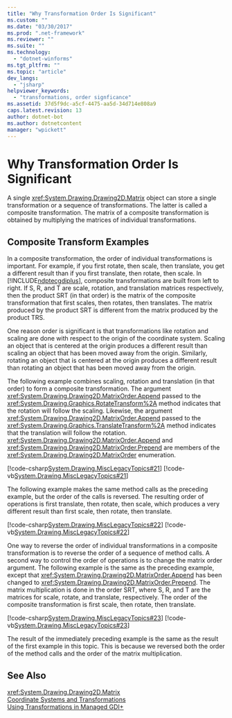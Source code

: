 ```yaml
---
title: "Why Transformation Order Is Significant"
ms.custom: ""
ms.date: "03/30/2017"
ms.prod: ".net-framework"
ms.reviewer: ""
ms.suite: ""
ms.technology: 
  - "dotnet-winforms"
ms.tgt_pltfrm: ""
ms.topic: "article"
dev_langs: 
  - "jsharp"
helpviewer_keywords: 
  - "transformations, order signficance"
ms.assetid: 37d5f9dc-a5cf-4475-aa5d-34d714e808a9
caps.latest.revision: 13
author: dotnet-bot
ms.author: dotnetcontent
manager: "wpickett"
---
```

# Why Transformation Order Is Significant
A single <xref:System.Drawing.Drawing2D.Matrix> object can store a single transformation or a sequence of transformations. The latter is called a composite transformation. The matrix of a composite transformation is obtained by multiplying the matrices of individual transformations.  
  
## Composite Transform Examples  
 In a composite transformation, the order of individual transformations is important. For example, if you first rotate, then scale, then translate, you get a different result than if you first translate, then rotate, then scale. In [!INCLUDE[ndptecgdiplus](../../../../includes/ndptecgdiplus-md.md)], composite transformations are built from left to right. If S, R, and T are scale, rotation, and translation matrices respectively, then the product SRT (in that order) is the matrix of the composite transformation that first scales, then rotates, then translates. The matrix produced by the product SRT is different from the matrix produced by the product TRS.  
  
 One reason order is significant is that transformations like rotation and scaling are done with respect to the origin of the coordinate system. Scaling an object that is centered at the origin produces a different result than scaling an object that has been moved away from the origin. Similarly, rotating an object that is centered at the origin produces a different result than rotating an object that has been moved away from the origin.  
  
 The following example combines scaling, rotation and translation (in that order) to form a composite transformation. The argument <xref:System.Drawing.Drawing2D.MatrixOrder.Append> passed to the <xref:System.Drawing.Graphics.RotateTransform%2A> method indicates that the rotation will follow the scaling. Likewise, the argument <xref:System.Drawing.Drawing2D.MatrixOrder.Append> passed to the <xref:System.Drawing.Graphics.TranslateTransform%2A> method indicates that the translation will follow the rotation. <xref:System.Drawing.Drawing2D.MatrixOrder.Append> and <xref:System.Drawing.Drawing2D.MatrixOrder.Prepend> are members of the <xref:System.Drawing.Drawing2D.MatrixOrder> enumeration.  
  
 [!code-csharp[System.Drawing.MiscLegacyTopics#21](../../../../samples/snippets/csharp/VS_Snippets_Winforms/System.Drawing.MiscLegacyTopics/CS/Class1.cs#21)]
 [!code-vb[System.Drawing.MiscLegacyTopics#21](../../../../samples/snippets/visualbasic/VS_Snippets_Winforms/System.Drawing.MiscLegacyTopics/VB/Class1.vb#21)]  
  
 The following example makes the same method calls as the preceding example, but the order of the calls is reversed. The resulting order of operations is first translate, then rotate, then scale, which produces a very different result than first scale, then rotate, then translate.  
  
 [!code-csharp[System.Drawing.MiscLegacyTopics#22](../../../../samples/snippets/csharp/VS_Snippets_Winforms/System.Drawing.MiscLegacyTopics/CS/Class1.cs#22)]
 [!code-vb[System.Drawing.MiscLegacyTopics#22](../../../../samples/snippets/visualbasic/VS_Snippets_Winforms/System.Drawing.MiscLegacyTopics/VB/Class1.vb#22)]  
  
 One way to reverse the order of individual transformations in a composite transformation is to reverse the order of a sequence of method calls. A second way to control the order of operations is to change the matrix order argument. The following example is the same as the preceding example, except that <xref:System.Drawing.Drawing2D.MatrixOrder.Append> has been changed to <xref:System.Drawing.Drawing2D.MatrixOrder.Prepend>. The matrix multiplication is done in the order SRT, where S, R, and T are the matrices for scale, rotate, and translate, respectively. The order of the composite transformation is first scale, then rotate, then translate.  
  
 [!code-csharp[System.Drawing.MiscLegacyTopics#23](../../../../samples/snippets/csharp/VS_Snippets_Winforms/System.Drawing.MiscLegacyTopics/CS/Class1.cs#23)]
 [!code-vb[System.Drawing.MiscLegacyTopics#23](../../../../samples/snippets/visualbasic/VS_Snippets_Winforms/System.Drawing.MiscLegacyTopics/VB/Class1.vb#23)]  
  
 The result of the immediately preceding example is the same as the result of the first example in this topic. This is because we reversed both the order of the method calls and the order of the matrix multiplication.  
  
## See Also  
 <xref:System.Drawing.Drawing2D.Matrix>   
 [Coordinate Systems and Transformations](../../../../docs/framework/winforms/advanced/coordinate-systems-and-transformations.md)   
 [Using Transformations in Managed GDI+](../../../../docs/framework/winforms/advanced/using-transformations-in-managed-gdi.md)
